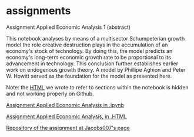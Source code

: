 # assignments

Assignment Applied Economic Analysis 1 (abstract)

This notebook analyses by means of a multisector Schumpeterian growth model the role creative destruction plays in the accumulation of an economy's stock of technology. By doing this, the model predicts an economy's long-term economic growth rate to be proportional to its advancement in technology. This conclusion further establishes earlier work on endogenous growth theory. A model by Phillipe Aghion and Peter W. Howitt served as the foundation for the model as presented here.

Note: the [HTML]() we wrote to refer to sections within the notebook is hidden and not working properly on Github.

[Assignment Applied Economic Analysis in .ipynb](https://github.com/PhilUnver/assignments/blob/master/Applied%20Economic%20Analysis%201%20Assignment%20Schumpeterian%20Model.ipynb)

[Assignment Applied Economic Analysis, in .HTML](https://github.com/PhilUnver/assignments/blob/master/Applied%20Economic%20Analysis%201%20Assignment%20Schumpeterian%20Model.html)

[Repository of the assignment at Jacobs007's page](https://github.com/Jacobs007/assignment)


